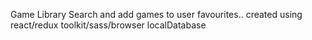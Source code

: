 Game Library Search and add games to user favourites.. created using react/redux toolkit/sass/browser localDatabase
